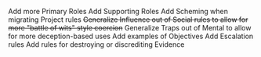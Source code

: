 Add more Primary Roles
Add Supporting Roles
Add Scheming when migrating Project rules
~~Generalize Influence out of Social rules to allow for more "battle of wits" style coercion~~
Generalize Traps out of Mental to allow for more deception-based uses
Add examples of Objectives
Add Escalation rules
Add rules for destroying or discrediting Evidence